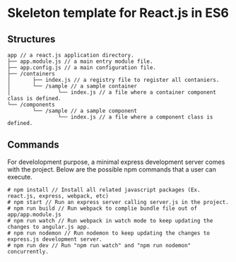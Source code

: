 # Skeleton template for React.js in ES6

## Structures
```
app // a react.js application directory.
├── app.module.js // a main entry module file.
├── app.config.js // a main configuration file.
├── /containers
│		├── index.js // a registry file to register all contaniers.
│		└── /sample // a sample container
│				└── index.js // a file where a container component class is defined.
└── /components
		└── /sample // a sample component
				└── index.js // a file where a component class is defined.
```

## Commands
For develolopment purpose, a minimal express development server comes with the project. Below are the possible npm commands that a user can execute.
```
# npm install // Install all related javascript packages (Ex. react.js, express, webpack, etc)
# npm start // Run an express server calling server.js in the project.
# npm run build // Run webpack to complie bundle file out of app/app.module.js
# npm run watch // Run webpack in watch mode to keep updating the changes to angular.js app.
# npm run nodemon // Run nodemon to keep updating the changes to express.js development server.
# npm run dev // Run "npm run watch" and "npm run nodemon" concurrently.
```
